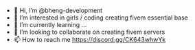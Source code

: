 - 👋 Hi, I’m @bheng-development
- 👀 I’m interested in girls / coding creating fivem essential base
- 🌱 I’m currently learning ...
- 💞️ I’m looking to collaborate on creating fivem servers
- 📫 How to reach me https://discord.gg/CK643whwYk

<!---
bheng-development/bheng-development is a ✨ special ✨ repository because its `README.md` (this file) appears on your GitHub profile.
You can click the Preview link to take a look at your changes.
--->
